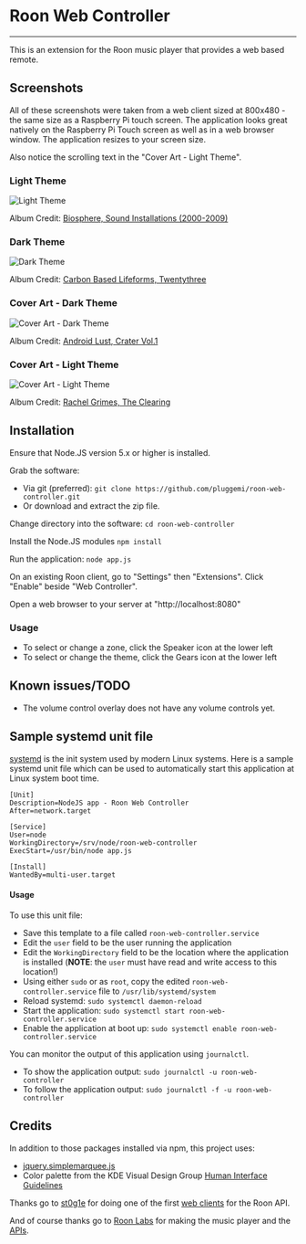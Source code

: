 # Roon Web Controller
---------------------------
This is an extension for the Roon music player that provides a web based remote.

## Screenshots
All of these screenshots were taken from a web client sized at 800x480 - the same size as a Raspberry Pi touch screen.  The application looks great natively on the Raspberry Pi Touch screen as well as in a web browser window. The application resizes to your screen size.

Also notice the scrolling text in the "Cover Art - Light Theme".

### Light Theme
![Light Theme](https://raw.githubusercontent.com/pluggemi/roon-web-controller/master/screenshots/light.png)

Album Credit: [Biosphere, Sound Installations (2000-2009)](https://biosphere.bandcamp.com/album/sound-installations-2000-2009)

### Dark Theme
![Dark Theme](https://raw.githubusercontent.com/pluggemi/roon-web-controller/master/screenshots/dark.png)

Album Credit: [Carbon Based Lifeforms, Twentythree](https://carbonbasedlifeforms.bandcamp.com/album/twentythree)

### Cover Art - Dark Theme
![Cover Art - Dark Theme](https://raw.githubusercontent.com/pluggemi/roon-web-controller/master/screenshots/coverDark.png)

Album Credit: [Android Lust, Crater Vol​.​1](http://music.androidlust.com/album/crater-vol-1)

### Cover Art - Light Theme
![Cover Art - Light Theme](https://raw.githubusercontent.com/pluggemi/roon-web-controller/master/screenshots/coverLight.png)

Album Credit: [Rachel Grimes, The Clearing](https://rachelgrimes.bandcamp.com/album/the-clearing)

## Installation
Ensure that Node.JS version 5.x or higher is installed.

Grab the software:
* Via git (preferred): ```git clone https://github.com/pluggemi/roon-web-controller.git```
* Or download and extract the zip file.

Change directory into the software:
```cd roon-web-controller```

Install the Node.JS modules
```npm install```

Run the application:
```node app.js```

On an existing Roon client, go to "Settings" then "Extensions". Click "Enable" beside "Web Controller".

Open a web browser to your server at "http://localhost:8080"

### Usage
* To select or change a zone, click the Speaker icon at the lower left
* To select or change the theme, click the Gears icon at the lower left

## Known issues/TODO
* The volume control overlay does not have any volume controls yet.

## Sample systemd unit file
[systemd](https://www.freedesktop.org/wiki/Software/systemd/) is the init system used by modern Linux systems.  Here is a sample systemd unit file which can be used to automatically start this application at Linux system boot time.

```
[Unit]
Description=NodeJS app - Roon Web Controller
After=network.target

[Service]
User=node
WorkingDirectory=/srv/node/roon-web-controller
ExecStart=/usr/bin/node app.js

[Install]
WantedBy=multi-user.target
```
#### Usage
To use this unit file:
* Save this template to a file called ```roon-web-controller.service```
* Edit the ```user``` field to be the user running the application
* Edit the ```WorkingDirectory``` field to be the location where the application is installed (**NOTE**: the ```user``` must have read and write access to this location!)
* Using either ```sudo``` or as ```root```, copy the edited ```roon-web-controller.service``` file to ```/usr/lib/systemd/system```
* Reload systemd: ```sudo systemctl daemon-reload```
* Start the application: ```sudo systemctl start roon-web-controller.service```
* Enable the application at boot up: ```sudo systemctl enable roon-web-controller.service```

You can monitor the output of this application using ```journalctl```.
* To show the application output: ```sudo journalctl -u roon-web-controller```
* To follow the application output: ```sudo journalctl -f -u roon-web-controller```

## Credits
In addition to those packages installed via npm, this project uses:
* [jquery.simplemarquee.js](https://github.com/IndigoUnited/jquery.simplemarquee)
* Color palette from the KDE Visual Design Group [Human Interface Guidelines](https://community.kde.org/KDE_Visual_Design_Group/HIG/Color)

Thanks go to [st0g1e](https://github.com/st0g1e) for doing one of the first [web clients](https://github.com/st0g1e/roon-extension-ws-player) for the Roon API.

And of course thanks go to [Roon Labs](https://roonlabs.com/) for making the music player and the [APIs](https://github.com/RoonLabs).
